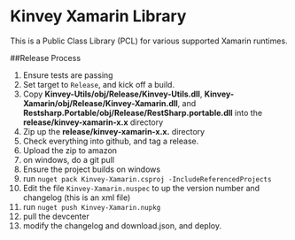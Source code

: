 Kinvey Xamarin Library
======

This is a Public Class Library (PCL) for various supported Xamarin runtimes.


##Release Process

1.  Ensure tests are passing
2.  Set target to `Release`, and kick off a build.
3.  Copy __Kinvey-Utils/obj/Release/Kinvey-Utils.dll__, __Kinvey-Xamarin/obj/Release/Kinvey-Xamarin.dll__, and __Restsharp.Portable/obj/Release/RestSharp.portable.dll__ into the __release/kinvey-xamarin-x.x__ directory
4.  Zip up the __release/kinvey-xamarin-x.x.__ directory
5.  Check everything into github, and tag a release.
6.  Upload the zip to amazon
7.  on windows, do a git pull
8.  Ensure the project builds on windows
9.  run `nuget pack Kinvey-Xamarin.csproj -IncludeReferencedProjects`
10. Edit the file `Kinvey-Xamarin.nuspec` to up the version number and changelog (this is an xml file) 
11.  run `nuget push Kinvey-Xamarin.nupkg`
12.  pull the devcenter
13.  modify the changelog and download.json, and deploy.